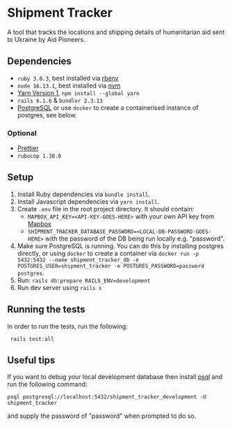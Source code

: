 # Shipment Tracker
A tool that tracks the locations and shipping details of humanitarian aid sent to Ukraine by Aid Pioneers.

## Dependencies
- `ruby 3.0.3`, best installed via [rbenv](https://github.com/rbenv/rbenv)
- `node 16.13.1`, best installed via [nvm](https://github.com/nvm-sh/nvm)
- [Yarn Version 1](https://classic.yarnpkg.com/en/), `npm install --global yarn`
- `rails 6.1.6` & `bundler 2.3.13`
- [PostgreSQL](https://www.postgresql.org/) or use `docker` to create a containerised instance of postgres, see below.

### Optional
- [Prettier](https://prettier.io/)
- `rubocop 1.30.0`

## Setup
1. Install Ruby dependencies via `bundle install`.
2. Install Javascript dependencies via `yarn install`.
3. Create `.env` file in the root project directory. It should contain:
    - `MAPBOX_API_KEY=<API-KEY-GOES-HERE>` with your own API key from [Mapbox](https://www.mapbox.com/)
    - `SHIPMENT_TRACKER_DATABASE_PASSWORD=<LOCAL-DB-PASSWORD-GOES-HERE>` with the password of the DB being run locally e.g. "password".
4. Make sure PostgreSQL is running. You can do this by installing postgres directly, or using `docker` to create a container via `docker run -p 5432:5432 --name shipment_tracker_db -e POSTGRES_USER=shipment_tracker -e POSTGRES_PASSWORD=password postgres`.
5. Run: `rails db:prepare RAILS_ENV=development`
6. Run dev server using `rails s`

## Running the tests
In order to run the tests, run the following:

```shell
 rails test:all
```

## Useful tips
If you want to debug your local development database then install [psql](https://formulae.brew.sh/formula/postgresql) and run the following command:

```shell
psql postgresql://localhost:5432/shipment_tracker_development -U shipment_tracker
```

and supply the password of "password" when prompted to do so.
